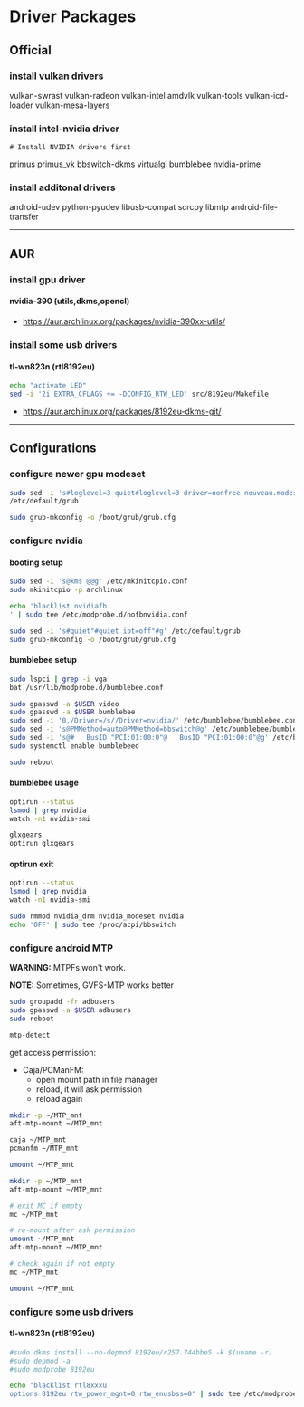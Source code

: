 # Driver Packages

## Official

### install vulkan drivers

vulkan-swrast vulkan-radeon
vulkan-intel amdvlk vulkan-tools
vulkan-icd-loader vulkan-mesa-layers

### install intel-nvidia driver

```
# Install NVIDIA drivers first
```

primus primus_vk bbswitch-dkms
virtualgl bumblebee nvidia-prime

### install additonal drivers

android-udev python-pyudev libusb-compat
scrcpy libmtp android-file-transfer

--------------------------------------------------------------------------------

## AUR

### install gpu driver

#### nvidia-390 (utils,dkms,opencl)

- https://aur.archlinux.org/packages/nvidia-390xx-utils/

### install some usb drivers

#### tl-wn823n (rtl8192eu)

```sh
echo "activate LED"
sed -i '2i EXTRA_CFLAGS += -DCONFIG_RTW_LED' src/8192eu/Makefile
```

- https://aur.archlinux.org/packages/8192eu-dkms-git/

--------------------------------------------------------------------------------

## Configurations

### configure newer gpu modeset

```sh
sudo sed -i 's#loglevel=3 quiet#loglevel=3 driver=nonfree nouveau.modeset=0 i915.modeset=1 radeon.modeset=1 quiet#' \
/etc/default/grub

sudo grub-mkconfig -o /boot/grub/grub.cfg
```

### configure nvidia

#### booting setup

```sh
sudo sed -i 's@kms @@g' /etc/mkinitcpio.conf
sudo mkinitcpio -p archlinux

echo 'blacklist nvidiafb
' | sudo tee /etc/modprobe.d/nofbnvidia.conf

sudo sed -i 's#quiet"#quiet ibt=off"#g' /etc/default/grub
sudo grub-mkconfig -o /boot/grub/grub.cfg
```

#### bumblebee setup

```sh
sudo lspci | grep -i vga
bat /usr/lib/modprobe.d/bumblebee.conf

sudo gpasswd -a $USER video
sudo gpasswd -a $USER bumblebee
sudo sed -i '0,/Driver=/s//Driver=nvidia/' /etc/bumblebee/bumblebee.conf
sudo sed -i 's@PMMethod=auto@PMMethod=bbswitch@g' /etc/bumblebee/bumblebee.conf
sudo sed -i 's@#   BusID "PCI:01:00:0"@   BusID "PCI:01:00:0"@g' /etc/bumblebee/xorg.conf.nvidia
sudo systemctl enable bumblebeed

sudo reboot
```

#### bumblebee usage

```sh
optirun --status
lsmod | grep nvidia
watch -n1 nvidia-smi

glxgears
optirun glxgears
```

#### optirun exit

```sh
optirun --status
lsmod | grep nvidia
watch -n1 nvidia-smi

sudo rmmod nvidia_drm nvidia_modeset nvidia
echo 'OFF' | sudo tee /proc/acpi/bbswitch
```

### configure android MTP

**WARNING:** MTPFs won't work.

**NOTE:** Sometimes, GVFS-MTP works better

```sh
sudo groupadd -fr adbusers
sudo gpasswd -a $USER adbusers
sudo reboot

mtp-detect
```

get access permission:
- Caja/PCManFM:
    + open mount path in file manager
    + reload, it will ask permission
    + reload again

```sh
mkdir -p ~/MTP_mnt
aft-mtp-mount ~/MTP_mnt

caja ~/MTP_mnt
pcmanfm ~/MTP_mnt

umount ~/MTP_mnt
```

```sh
mkdir -p ~/MTP_mnt
aft-mtp-mount ~/MTP_mnt

# exit MC if empty
mc ~/MTP_mnt

# re-mount after ask permission
umount ~/MTP_mnt
aft-mtp-mount ~/MTP_mnt

# check again if not empty
mc ~/MTP_mnt

umount ~/MTP_mnt
```

### configure some usb drivers

#### tl-wn823n (rtl8192eu)

```sh
#sudo dkms install --no-depmod 8192eu/r257.744bbe5 -k $(uname -r)
#sudo depmod -a
#sudo modprobe 8192eu

echo "blacklist rtl8xxxu
options 8192eu rtw_power_mgnt=0 rtw_enusbss=0" | sudo tee /etc/modprobe.d/rtl8xxxu.conf
```
